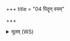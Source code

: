 +++
title = "04 पितॄन् वयम्"

+++
<details><summary>मूलम् (WS)</summary>

पितॄन् वयं त्रातॄन् हवामहे य इमं त्रायान्ता अस्माद् यक्ष्मादस्मादामयतः ।  
जुषाणाः पितर आाज्यस्य त्रातारस्त्रायन्तां स्वाहा ॥ ४ ॥
</details>